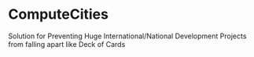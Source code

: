 # ComputeCities
Solution for Preventing Huge International/National Development Projects from falling apart like Deck of Cards
